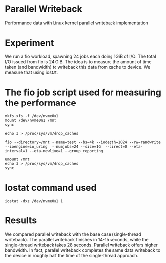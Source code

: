 # Parallel Writeback
Performance data with Linux kernel parallel writeback implementation

# Experiment
We run a fio workload, spawning 24 jobs each doing 1GiB of I/O. The total I/O issued from fio is 24 GiB.
The idea is to measure the amount of time taken (and bandwidth) to writeback this data from cache to device. We measure that using iostat.


# The fio job script used for measuring the performance
```
mkfs.xfs -f /dev/nvme0n1
mount /dev/nvme0n1 /mnt
sync

echo 3 > /proc/sys/vm/drop_caches
 
fio --directory=/mnt --name=test --bs=4k --iodepth=1024 --rw=randwrite --ioengine=io_uring  --numjobs=24 --size=1G  --direct=0 --eta-interval=1 --eta-newline=1 --group_reporting

umount /mnt
echo 3 > /proc/sys/vm/drop_caches
sync
```

# Iostat command used
```
iostat -dxz /dev/nvme0n1 1
```
# Results
We compared parallel writeback with the base case (single-thread writeback). The parallel writeback finishes in 14-15 seconds, while the single-thread writeback takes 28 seconds. Parallel writeback offers higher bandwidth. In fact, parallel writeback completes the same data writeback to the device in roughly half the time of the single-thread approach.

